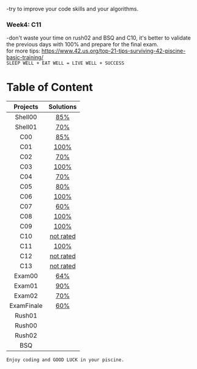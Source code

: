 -try to improve your code skills and your algorithms. <br />
### **Week4:** C11 <br />
-don't waste your time on rush02 and BSQ and C10, it's better to validate the previous days with 100% and prepare for the final exam. <br />
for more tips: https://www.42.us.org/top-21-tips-surviving-42-piscine-basic-training/ <br />
`SLEEP WELL + EAT WELL = LIVE WELL + SUCCESS` <br />
 # Table of Content
| Projects      | Solutions  |
| :--------------:| :----------:|
| Shell00 | [85%](./Shell00) |
| Shell01 |  [70%](./Shell01)  |
| C00 | [85%](./C00) | 
| C01 | [100%](./C01) | 
| C02 | [70%](./C02) | 
| C03 |  [100%](./C03) | 
| C04 |  [70%](./C04)| 
| C05 | [80%](./C05)| 
| C06 | [100%](./C06) | 
| C07 |  [60%](./C07)| 
| C08 | [100%](./C08) |
| C09 |  [100%](./C09)| 
| C10 | [not rated](./C10) | 
| C11 | [100%](./C11) | 
| C12 |  [not rated](./C12) | 
| C13 | [not rated](./C13) | 
| Exam00 | [64%](./EXAM01) | 
| Exam01 | [90%](./EXAM00) | 
| Exam02 | [70%](./EXAM02) | 
| ExamFinale | [60%](./EXAM_FINALE)| 
| Rush01 | | 
| Rush00 | |
| Rush02 | | 
| BSQ | | 
 
`Enjoy coding and GOOD LUCK in your piscine.`
